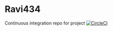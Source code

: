 # Ravi434
Continuous integration repo for project
[![CircleCI](https://circleci.com/gh/kaushikravi/Ravi434.svg?style=svg)](https://circleci.com/gh/kaushikravi/Ravi434)